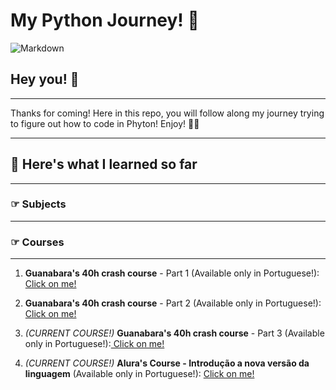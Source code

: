 # **My Python Journey!** 🐍

![Markdown](https://media.giphy.com/media/gG9fVWJdN41NeiHhzk/giphy.gif)

## Hey you! 🐍
***
Thanks for coming! 
Here in this repo, you will follow along my journey trying to figure out how to code in Phyton! Enjoy! 🐍🐍
***

## **🐍 Here's what I learned so far**
***

### ☞ Subjects
***

### ☞ Courses
***

1. **Guanabara's 40h crash course** - Part 1 (Available only in Portuguese!):[ Click on me!](https://www.cursoemvideo.com/course/python-3-mundo-1/)

2. **Guanabara's 40h crash course** - Part 2 (Available only in Portuguese!):[ Click on me!](https://www.cursoemvideo.com/course/python-3-mundo-2/)

3. _(CURRENT COURSE!)_ **Guanabara's 40h crash course** - Part 3 (Available only in Portuguese!):[ Click on me!](https://www.cursoemvideo.com/course/python-3-mundo-3/)

4. _(CURRENT COURSE!)_ **Alura's Course - Introdução a nova versão da linguagem** (Available only in Portuguese!): [ Click on me!](https://cursos.alura.com.br/course/python-3-introducao-a-nova-versao-da-linguagem)


